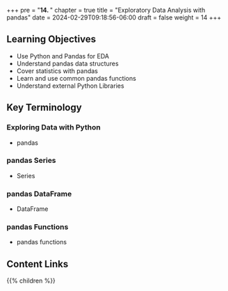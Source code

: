 +++
pre = "<b>14. </b>"
chapter = true
title = "Exploratory Data Analysis with pandas"
date = 2024-02-29T09:18:56-06:00
draft = false
weight = 14
+++

## Learning Objectives
- Use Python and Pandas for EDA
- Understand pandas data structures
- Cover statistics with pandas
- Learn and use common pandas functions
- Understand external Python Libraries

## Key Terminology

### Exploring Data with Python
- pandas

### pandas Series
- Series

### pandas DataFrame
- DataFrame

### pandas Functions
- pandas functions

## Content Links

{{% children %}}

